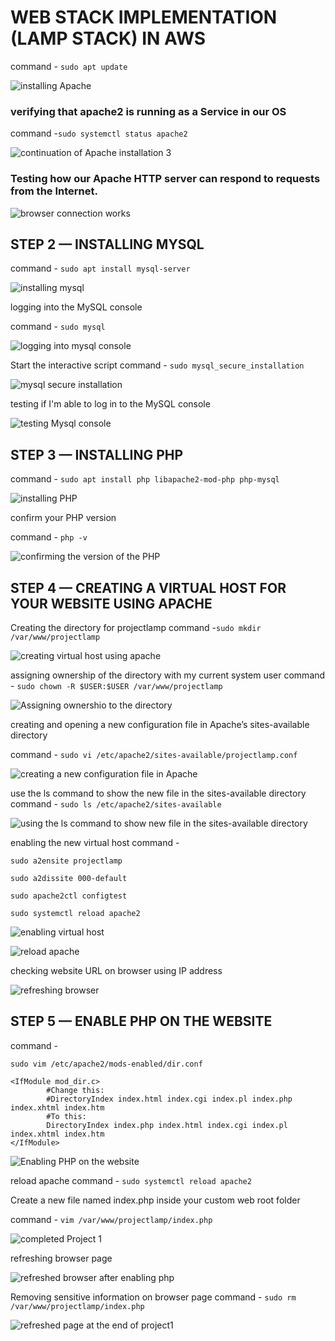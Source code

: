 # WEB STACK IMPLEMENTATION (LAMP STACK) IN AWS
command - `sudo apt update` 

![installing Apache ](https://github.com/Fiyinfoluwa-awe/darey.io-pbl/assets/131634975/f2795d06-2735-4205-aca0-f3fa4d49a5f0)

### verifying that apache2 is running as a Service in our OS
command -`sudo systemctl status apache2`

![continuation of Apache installation 3](https://github.com/Fiyinfoluwa-awe/darey.io-pbl/assets/131634975/5419a536-d95f-47d8-9635-63960dedf31b)

### Testing how our Apache HTTP server can respond to requests from the Internet.
![browser connection works](https://github.com/Fiyinfoluwa-awe/darey.io-pbl/assets/131634975/8453aa22-4620-4206-9a43-266f4763d750)

## STEP 2 — INSTALLING MYSQL
command - `sudo apt install mysql-server`

![installing mysql](https://github.com/Fiyinfoluwa-awe/darey.io-pbl/assets/131634975/0555e008-b987-4ed3-b08c-d2eccb6547ae)

 logging into the MySQL console 
 
 command - `sudo mysql`
 
 ![logging into mysql console](https://github.com/Fiyinfoluwa-awe/darey.io-pbl/assets/131634975/c1183998-c1e1-400f-ad52-375295d55f8c)

 Start the interactive script
 command - `sudo mysql_secure_installation`
 
 ![mysql secure installation](https://github.com/Fiyinfoluwa-awe/darey.io-pbl/assets/131634975/cd0c8f8e-9c2b-470f-8dfa-11ac735de2df)

 testing if I'm able to log in to the MySQL console

 ![testing Mysql console](https://github.com/Fiyinfoluwa-awe/darey.io-pbl/assets/131634975/aa26ef0d-30ad-4e57-a7b9-8405aba64baf)

 ## STEP 3 — INSTALLING PHP
 command - `sudo apt install php libapache2-mod-php php-mysql`
 
![installing PHP](https://github.com/Fiyinfoluwa-awe/darey.io-pbl/assets/131634975/da0e863a-e345-4e4c-a5d1-ac5f32e60db4)

confirm your PHP version

command - `php -v`

![confirming the version of the PHP](https://github.com/Fiyinfoluwa-awe/darey.io-pbl/assets/131634975/e0a7bc5c-f855-4b57-b872-bb8716dc95db)

## STEP 4 — CREATING A VIRTUAL HOST FOR YOUR WEBSITE USING APACHE
Creating the directory for projectlamp 
command -`sudo mkdir /var/www/projectlamp`

![creating virtual host using apache ](https://github.com/Fiyinfoluwa-awe/darey.io-pbl/assets/131634975/3f869615-1ca9-410e-8dd7-8697817b2a97)

assigning ownership of the directory with my current system user
command - `sudo chown -R $USER:$USER /var/www/projectlamp`

![Assigning ownershio to the directory](https://github.com/Fiyinfoluwa-awe/darey.io-pbl/assets/131634975/1bb69c29-b12c-4636-8dc5-44f279963132)

 creating and opening a new configuration file in Apache’s sites-available directory 
 
 command - `sudo vi /etc/apache2/sites-available/projectlamp.conf`
 
 ![creating a new configuration file in Apache](https://github.com/Fiyinfoluwa-awe/darey.io-pbl/assets/131634975/8b38e891-29b5-4668-b4d5-e724713a2d2a)

 use the ls command to show the new file in the sites-available directory
 command - `sudo ls /etc/apache2/sites-available`
 
![using the ls command to show new file in the sites-available directory](https://github.com/Fiyinfoluwa-awe/darey.io-pbl/assets/131634975/04d1ba37-2c17-4c40-8c1f-09c490e3cbeb)

enabling the new virtual host
command - 

```
sudo a2ensite projectlamp

sudo a2dissite 000-default

sudo apache2ctl configtest

sudo systemctl reload apache2
```


![enabling virtual host](https://github.com/Fiyinfoluwa-awe/darey.io-pbl/assets/131634975/21bf656b-62de-408c-a03d-29e339b7f1a0)

![reload apache ](https://github.com/Fiyinfoluwa-awe/darey.io-pbl/assets/131634975/bcf72d8d-3281-48e6-b7e0-624a4220bf07)

checking website URL on browser using IP address

![refreshing browser](https://github.com/Fiyinfoluwa-awe/darey.io-pbl/assets/131634975/817f96a6-aa8c-4b57-b13c-a97c99df4836)

## STEP 5 — ENABLE PHP ON THE WEBSITE
command - 
```
sudo vim /etc/apache2/mods-enabled/dir.conf

<IfModule mod_dir.c>
        #Change this:
        #DirectoryIndex index.html index.cgi index.pl index.php index.xhtml index.htm
        #To this:
        DirectoryIndex index.php index.html index.cgi index.pl index.xhtml index.htm
</IfModule>
```
![Enabling PHP on the website](https://github.com/Fiyinfoluwa-awe/darey.io-pbl/assets/131634975/4f120e6e-9e48-41a5-8c6e-634d68b28d73)

reload apache 
command - `sudo systemctl reload apache2`

Create a new file named index.php inside your custom web root folder

command - `vim /var/www/projectlamp/index.php`

![completed Project 1](https://github.com/Fiyinfoluwa-awe/darey.io-pbl/assets/131634975/29e41796-55b6-4b56-b8aa-72dc42954559)

refreshing browser page 

![refreshed browser after enabling php](https://github.com/Fiyinfoluwa-awe/darey.io-pbl/assets/131634975/2f94a2cc-4d91-4f7f-9740-3c74dc05103f)

Removing sensitive information on browser page 
command - `sudo rm /var/www/projectlamp/index.php`

![refreshed page at the end of project1](https://github.com/Fiyinfoluwa-awe/darey.io-pbl/assets/131634975/6bdcd68f-c0cf-47ce-a2a4-d8ed8022e175)
